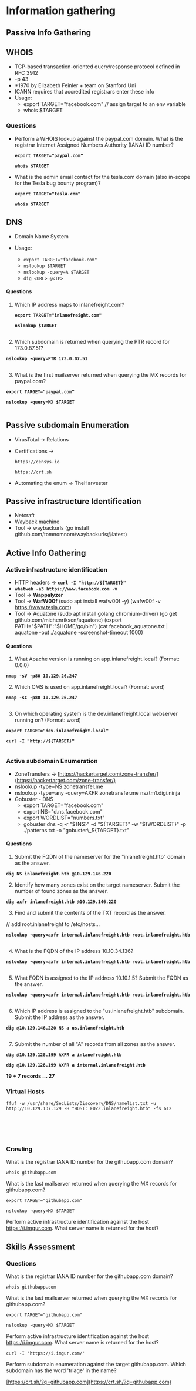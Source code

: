 # Information gathering

## Passive Info Gathering

## WHOIS

* TCP-based transaction-oriented query/response protocol defined in RFC 3912
* \-p 43
* \*1970 by Elizabeth Feinler + team on Stanford Uni
* ICANN requires that accredited registrars enter these info
* Usage:
  * export TARGET="facebook.com" // assign target to an env variable
  * whois $TARGET

### Questions

*   Perform a WHOIS lookup against the paypal.com domain. What is the registrar Internet Assigned Numbers Authority (IANA) ID number?

    **`export TARGET="paypal.com"`**

    **`whois $TARGET`**
*   What is the admin email contact for the tesla.com domain (also in-scope for the Tesla bug bounty program)?

    **`export TARGET="tesla.com"`**

    **`whois $TARGET`**

## DNS

* Domain Name System
*   Usage:

    * `export TARGET="facebook.com"`
    * `nslookup $TARGET`
    * `nslookup -query=A $TARGET`
    * `dig <URL> @<IP>`



#### Questions

1.  Which IP address maps to inlanefreight.com?

    **`export TARGET="inlanefreight.com"`**

    **`nslookup $TARGET`**

<figure><img src=".gitbook/assets/image (8) (1) (1) (1) (1).png" alt=""><figcaption></figcaption></figure>

2. Which subdomain is returned when querying the PTR record for 173.0.87.51?

**`nslookup -query=PTR 173.0.87.51`**

<figure><img src=".gitbook/assets/image (1) (1) (1) (1) (1) (1) (1) (1) (1) (1).png" alt=""><figcaption></figcaption></figure>

3. What is the first mailserver returned when querying the MX records for paypal.com?

**`export TARGET="paypal.com"`**

**`nslookup -query=MX $TARGET`**

<figure><img src=".gitbook/assets/image (2) (1) (1) (1) (1) (1) (1) (1).png" alt=""><figcaption></figcaption></figure>

## Passive subdomain Enumeration

* VirusTotal -> Relations
*   Certifications ->&#x20;

    ```
    https://censys.io

    https://crt.sh
    ```
* Automating the enum -> TheHarvester

## Passive infrastructure Identification

* Netcraft
* Wayback machine
* Tool -> waybackurls (go install github.com/tomnomnom/waybackurls@latest)

## Active Info Gathering

### Active infrastructure identification

* HTTP headers -> **`curl -I "http://${TARGET}"`**
* **`whatweb -a3 https://www.facebook.com -v`**
* Tool -> **Wappalyzer**
* Tool -> **WafW00f** (sudo apt install wafw00f -y) (wafw00f -v https://www.tesla.com)
* Tool -> Aquatone (sudo apt install golang chromium-driver) (go get github.com/michenriksen/aquatone) (export PATH="$PATH":"$HOME/go/bin") (cat facebook\_aquatone.txt | aquatone -out ./aquatone -screenshot-timeout 1000)

#### Questions

1. What Apache version is running on app.inlanefreight.local? (Format: 0.0.0)

**`nmap -sV -p80 10.129.26.247`**

2. Which CMS is used on app.inlanefreight.local? (Format: word)

**`nmap -sC -p80 10.129.26.247`**

<figure><img src=".gitbook/assets/image (3) (1) (1) (1) (1) (1) (1).png" alt=""><figcaption></figcaption></figure>

3. On which operating system is the dev.inlanefreight.local webserver running on? (Format: word)

**`export TARGET="dev.inlanefreight.local"`**

**`curl -I "http://${TARGET}"`**

<figure><img src=".gitbook/assets/image (4) (1) (1) (1) (1) (1) (1).png" alt=""><figcaption></figcaption></figure>

### Active subdomain Enumeration

* ZoneTransfers -> [https://hackertarget.com/zone-transfer/](https://hackertarget.com/zone-transfer/)
* nslookup -type=NS zonetransfer.me
* nslookup -type=any -query=AXFR zonetransfer.me nsztm1.digi.ninja
* Gobuster - DNS
  * export TARGET="facebook.com"
  * export NS="d.ns.facebook.com"
  * export WORDLIST="numbers.txt"
  * gobuster dns -q -r "${NS}" -d "${TARGET}" -w "${WORDLIST}" -p ./patterns.txt -o "gobuster\_${TARGET}.txt"

#### Questions

1. Submit the FQDN of the nameserver for the "inlanefreight.htb" domain as the answer.

**`dig NS inlanefreight.htb @10.129.146.220`**

2. Identify how many zones exist on the target nameserver. Submit the number of found zones as the answer.

**`dig axfr inlanefreight.htb @10.129.146.220`**

3. Find and submit the contents of the TXT record as the answer.

// add root.inlanefreight to /etc/hosts...

**`nslookup -query=axfr internal.inlanefreight.htb root.inlanefreight.htb`**

<figure><img src=".gitbook/assets/image (5) (1) (1) (1) (1) (1).png" alt=""><figcaption></figcaption></figure>

4. What is the FQDN of the IP address 10.10.34.136?

**`nslookup -query=axfr internal.inlanefreight.htb root.inlanefreight.htb`**

<figure><img src=".gitbook/assets/image (6) (1) (1) (1) (1) (1).png" alt=""><figcaption></figcaption></figure>

5. What FQDN is assigned to the IP address 10.10.1.5? Submit the FQDN as the answer.

**`nslookup -query=axfr internal.inlanefreight.htb root.inlanefreight.htb`**

<figure><img src=".gitbook/assets/image (7) (1) (1) (1) (1) (1).png" alt=""><figcaption></figcaption></figure>

6. Which IP address is assigned to the "us.inlanefreight.htb" subdomain. Submit the IP address as the answer.

**`dig @10.129.146.220 NS a us.inlanefreight.htb`**

<figure><img src=".gitbook/assets/image (8) (1) (1) (1) (1) (1).png" alt=""><figcaption></figcaption></figure>

7. Submit the number of all "A" records from all zones as the answer.

**`dig @10.129.128.199 AXFR a inlanefreight.htb`**

**`dig @10.129.128.199 AXFR a internal.inlanefreight.htb`**

**19 + 7 records ... 27**

### Virtual Hosts

`ffuf -w /usr/share/SecLists/Discovery/DNS/namelist.txt -u http://10.129.137.129 -H "HOST: FUZZ.inlanefreight.htb" -fs 612`

<figure><img src=".gitbook/assets/image (9) (1) (1) (1).png" alt=""><figcaption></figcaption></figure>

<figure><img src=".gitbook/assets/image (10) (1) (1) (1).png" alt=""><figcaption></figcaption></figure>

<figure><img src=".gitbook/assets/image (11) (1) (1) (1).png" alt=""><figcaption></figcaption></figure>

<figure><img src=".gitbook/assets/image (12) (1) (1).png" alt=""><figcaption></figcaption></figure>

<figure><img src=".gitbook/assets/image (13) (1) (1).png" alt=""><figcaption></figcaption></figure>

### Crawling

What is the registrar IANA ID number for the githubapp.com domain?

`whois githubapp.com`



What is the last mailserver returned when querying the MX records for githubapp.com?

`export TARGET="githubapp.com"`

`nslookup -query=MX $TARGET`



Perform active infrastructure identification against the host https://i.imgur.com. What server name is returned for the host?



## Skills Assessment



### Questions

What is the registrar IANA ID number for the githubapp.com domain?

`whois githubapp.com`



What is the last mailserver returned when querying the MX records for githubapp.com?

`export TARGET="githubapp.com"`

`nslookup -query=MX $TARGET`



Perform active infrastructure identification against the host https://i.imgur.com. What server name is returned for the host?

`curl -I 'https://i.imgur.com/'`

Perform subdomain enumeration against the target githubapp.com. Which subdomain has the word 'triage' in the name?

[https://crt.sh/?q=githubapp.com](https://crt.sh/?q=githubapp.com)
